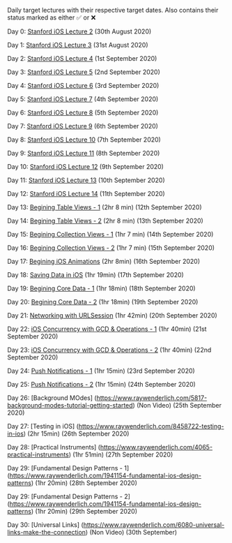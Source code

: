 
Daily target lectures with their respective target dates. Also contains their status marked as either :white_check_mark: or :x:

Day 0: [Stanford iOS Lecture 2](https://www.youtube.com/watch?v=4GjXq2Sr55Q&t=2196s) (30th August 2020) 

Day 1: [Stanford iOS Lecture 3](https://www.youtube.com/watch?v=SIYdYpPXil4&t=4s) (31st August 2020)

Day 2: [Stanford iOS Lecture 4](https://www.youtube.com/watch?v=eHEeWzFP6O4) (1st September 2020)

Day 3: [Stanford iOS Lecture 5](https://www.youtube.com/watch?v=oDKDGCRdSHc) (2nd September 2020)

Day 4: [Stanford iOS Lecture 6](https://www.youtube.com/watch?v=3krC2c56ceQ) (3rd September 2020)

Day 5: [Stanford iOS Lecture 7](https://www.youtube.com/watch?v=tmx-OwkBWxA) (4th September 2020)

Day 6: [Stanford iOS Lecture 8](https://www.youtube.com/watch?v=mz-rNLWJ0bk&list=PLpGHT1n4-mAtTj9oywMWoBx0dCGd51_yG&index=8) (5th September 2020)

Day 7: [Stanford iOS Lecture 9](https://www.youtube.com/watch?v=0i152oA3T3s&list=PLpGHT1n4-mAtTj9oywMWoBx0dCGd51_yG&index=7) (6th September 2020)

Day 8: [Stanford iOS Lecture 10](https://www.youtube.com/watch?v=CKexGQuIO7E&list=PLpGHT1n4-mAtTj9oywMWoBx0dCGd51_yG&index=6) (7th September 2020)

Day 9: [Stanford iOS Lecture 11](https://www.youtube.com/watch?v=fCfC6m7XUew&list=PLpGHT1n4-mAtTj9oywMWoBx0dCGd51_yG&index=3) (8th September 2020)

Day 10: [Stanford iOS Lecture 12](https://www.youtube.com/watch?v=yOhyOpXvaec&list=PLpGHT1n4-mAtTj9oywMWoBx0dCGd51_yG&index=1) (9th September 2020)

Day 11: [Stanford iOS Lecture 13](https://www.youtube.com/watch?v=fTNPRhGGP-0&list=PLpGHT1n4-mAtTj9oywMWoBx0dCGd51_yG&index=2) (10th September 2020)

Day 12: [Stanford iOS Lecture 14](https://www.youtube.com/watch?v=GRX5Dha_Clw&list=PLpGHT1n4-mAtTj9oywMWoBx0dCGd51_yG&index=4) (11th September 2020)

Day 13: [Begining Table Views - 1](https://www.raywenderlich.com/5995-beginning-table-views) (2hr 8 min) (12th September 2020)

Day 14: [Begining Table Views - 2](https://www.raywenderlich.com/5995-beginning-table-views) (2hr 8 min) (13th September 2020)

Day 15: [Begining Collection Views - 1](https://www.raywenderlich.com/6308-beginning-collection-views) (1hr 7 min) (14th September 2020)

Day 16: [Begining Collection Views - 2](https://www.raywenderlich.com/6308-beginning-collection-views) (1hr 7 min) (15th September 2020)

Day 17: [Begining iOS Animations](https://www.raywenderlich.com/10523008-beginning-ios-animations) (2hr 8min) (16th September 2020)

Day 18: [Saving Data in iOS](https://www.raywenderlich.com/6307-saving-data-in-ios) (1hr 19min) (17th September 2020)

Day 19: [Begining Core Data - 1](https://www.raywenderlich.com/10794954-beginning-core-data) (1hr 18min) (18th September 2020)

Day 20: [Begining Core Data - 2](https://www.raywenderlich.com/10794954-beginning-core-data) (1hr 18min) (19th September 2020)

Day 21: [Networking with URLSession](https://www.raywenderlich.com/7476-networking-with-urlsession) (1hr 42min) (20th September 2020)

Day 22: [iOS Concurrency with GCD & Operations - 1](https://www.raywenderlich.com/9461083-ios-concurrency-with-gcd-and-operations) (1hr 40min) (21st September 2020)

Day 23: [iOS Concurrency with GCD & Operations - 2](https://www.raywenderlich.com/9461083-ios-concurrency-with-gcd-and-operations) (1hr 40min) (22nd September 2020)

Day 24: [Push Notifications - 1](https://www.raywenderlich.com/1258151-push-notifications) (1hr 15min) (23rd September 2020)

Day 25: [Push Notifications - 2](https://www.raywenderlich.com/1258151-push-notifications) (1hr 15min) (24th September 2020)

Day 26: [Background MOdes] (https://www.raywenderlich.com/5817-background-modes-tutorial-getting-started) (Non Video) (25th September 2020)

Day 27: [Testing in iOS] (https://www.raywenderlich.com/8458722-testing-in-ios) (2hr 15min) (26th September 2020)

Day 28: [Practical Instruments] (https://www.raywenderlich.com/4065-practical-instruments) (1hr 51min) (27th September 2020)

Day 29: [Fundamental Design Patterns - 1] (https://www.raywenderlich.com/1941154-fundamental-ios-design-patterns) (1hr 20min) (28th September 2020)

Day 29: [Fundamental Design Patterns - 2] (https://www.raywenderlich.com/1941154-fundamental-ios-design-patterns) (1hr 20min) (29th September 2020)

Day 30: [Universal Links] (https://www.raywenderlich.com/6080-universal-links-make-the-connection) (Non Video) (30th September)
